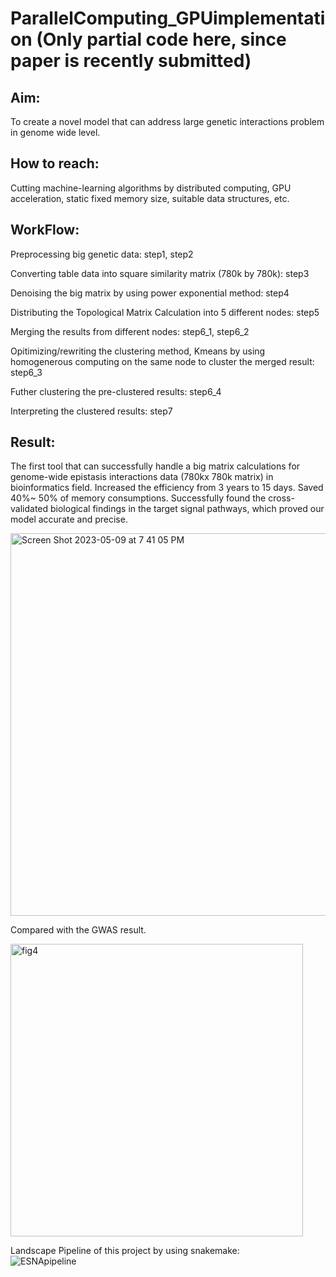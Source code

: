 # ParallelComputing_GPUimplementation (Only partial code here, since paper is recently submitted)

## Aim:
To create a novel model that can address large genetic interactions problem in genome wide level.

## How to reach:
Cutting machine-learning algorithms by distributed computing, GPU acceleration, static fixed memory size, suitable data structures, etc.

## WorkFlow:  
Preprocessing big genetic data: step1, step2  

Converting table data into square similarity matrix (780k by 780k): step3  

Denoising the big matrix by using power exponential method: step4  

Distributing the Topological Matrix Calculation into 5 different nodes: step5  

Merging the results from different nodes: step6_1, step6_2  

Opitimizing/rewriting the clustering method, Kmeans by using homogenerous computing on the same node to cluster the merged result: step6_3  

Futher clustering the pre-clustered results: step6_4  

Interpreting the clustered results: step7  

## Result:
The first tool that can successfully handle a big matrix calculations for genome-wide epistasis interactions data (780kx 780k matrix) in bioinformatics field. Increased the efficiency from 3 years to 15 days. Saved 40%~ 50% of memory consumptions. Successfully found the cross-validated biological findings in the target signal pathways, which proved our model accurate and precise.  

<img width="612" alt="Screen Shot 2023-05-09 at 7 41 05 PM" src="https://github.com/btbbtzhang/ParallelComputing_GPUimplementation/assets/34163897/218e5a3e-7d53-4e35-acc4-3475e91014b4">

Compared with the GWAS result.  

<img width="468" alt="fig4" src="https://github.com/btbbtzhang/LargeScaleMatrix_DistributedComputing_GPUbased_PhDThesis/assets/34163897/1548cb87-fcdd-4823-bc1e-b4ed05d376cc">




Landscape Pipeline of this project by using snakemake:  
![ESNApipeline](https://github.com/btbbtzhang/ParallelComputing_GPUimplementation/assets/34163897/3a577460-fcba-45d9-be41-1cddc4c0e040)
